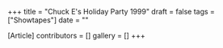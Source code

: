 +++
title = "Chuck E's Holiday Party 1999"
draft = false
tags = ["Showtapes"]
date = ""

[Article]
contributors = []
gallery = []
+++